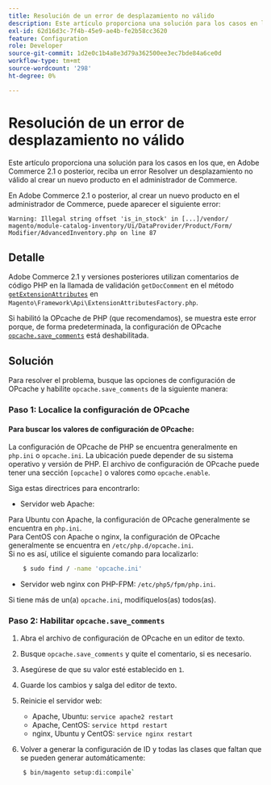 ```yaml
---
title: Resolución de un error de desplazamiento no válido
description: Este artículo proporciona una solución para los casos en los que, en Adobe Commerce 2.1 o posterior, reciba un error Resolver un desplazamiento no válido al crear un nuevo producto en el administrador de Commerce.
exl-id: 62d16d3c-7f4b-45e9-ae4b-fe2b58cc3620
feature: Configuration
role: Developer
source-git-commit: 1d2e0c1b4a8e3d79a362500ee3ec7bde84a6ce0d
workflow-type: tm+mt
source-wordcount: '298'
ht-degree: 0%

---
```


# Resolución de un error de desplazamiento no válido

Este artículo proporciona una solución para los casos en los que, en Adobe Commerce 2.1 o posterior, reciba un error Resolver un desplazamiento no válido al crear un nuevo producto en el administrador de Commerce.

En Adobe Commerce 2.1 o posterior, al crear un nuevo producto en el administrador de Commerce, puede aparecer el siguiente error:

```text
Warning: Illegal string offset 'is_in_stock' in [...]/vendor/
magento/module-catalog-inventory/Ui/DataProvider/Product/Form/
Modifier/AdvancedInventory.php on line 87
```

## Detalle

Adobe Commerce 2.1 y versiones posteriores utilizan comentarios de código PHP en la llamada de validación `getDocComment` en el método [`getExtensionAttributes`](https://github.com/magento/magento2/blob/2.3/lib/internal/Magento/Framework/Api/ExtensionAttributesFactory.php#L64-L73) en `Magento\Framework\Api\ExtensionAttributesFactory.php`.

Si habilitó la OPcache de PHP (que recomendamos), se muestra este error porque, de forma predeterminada, la configuración de OPcache [`opcache.save_comments`](http://php.net/manual/en/opcache.configuration.php#ini.opcache.save_comments) está deshabilitada.

## Solución

Para resolver el problema, busque las opciones de configuración de OPcache y habilite `opcache.save_comments` de la siguiente manera:

### Paso 1: Localice la configuración de OPcache

#### Para buscar los valores de configuración de OPcache:

La configuración de OPcache de PHP se encuentra generalmente en `php.ini` o `opcache.ini`. La ubicación puede depender de su sistema operativo y versión de PHP. El archivo de configuración de OPcache puede tener una sección `[opcache]` o valores como `opcache.enable`.

Siga estas directrices para encontrarlo:

* Servidor web Apache:<br>

Para Ubuntu con Apache, la configuración de OPcache generalmente se encuentra en `php.ini`.<br>
Para CentOS con Apache o nginx, la configuración de OPcache generalmente se encuentra en `/etc/php.d/opcache.ini`.<br>
Si no es así, utilice el siguiente comando para localizarlo:

```bash
    $ sudo find / -name 'opcache.ini'
```

* Servidor web nginx con PHP-FPM: `/etc/php5/fpm/php.ini`.

Si tiene más de un(a) `opcache.ini`, modifíquelos(as) todos(as).


### Paso 2: Habilitar `opcache.save_comments`

1. Abra el archivo de configuración de OPcache en un editor de texto.
1. Busque `opcache.save_comments` y quite el comentario, si es necesario.
1. Asegúrese de que su valor esté establecido en `1`.
1. Guarde los cambios y salga del editor de texto.
1. Reinicie el servidor web:

   * Apache, Ubuntu: `service apache2 restart`
   * Apache, CentOS: `service httpd restart`
   * nginx, Ubuntu y CentOS: `service nginx restart`

1. Volver a generar la configuración de ID y todas las clases que faltan que se pueden generar automáticamente:

```bash
    $ bin/magento setup:di:compile`
```
